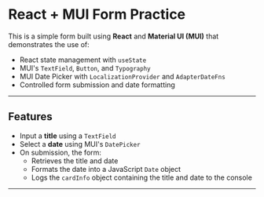 # React + MUI Form Practice

This is a simple form built using **React** and **Material UI (MUI)** that demonstrates the use of:

- React state management with `useState`
- MUI's `TextField`, `Button`, and `Typography`
- MUI Date Picker with `LocalizationProvider` and `AdapterDateFns`
- Controlled form submission and date formatting

---

## Features

- Input a **title** using a `TextField`
- Select a **date** using MUI's `DatePicker`
- On submission, the form:
  - Retrieves the title and date
  - Formats the date into a JavaScript `Date` object
  - Logs the `cardInfo` object containing the title and date to the console

---

